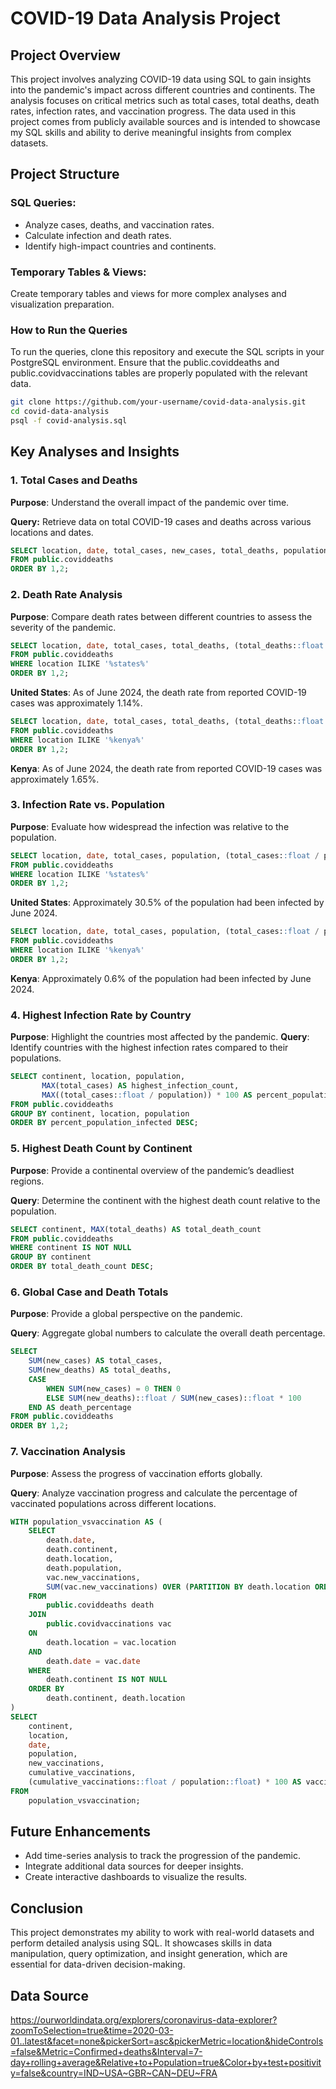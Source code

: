 # COVID-19 Data Analysis Project

## Project Overview
This project involves analyzing COVID-19 data using SQL to gain insights into the pandemic's impact across different countries and continents. The analysis focuses on critical metrics such as total cases, total deaths, death rates, infection rates, and vaccination progress. The data used in this project comes from publicly available sources and is intended to showcase my SQL skills and ability to derive meaningful insights from complex datasets.

## Project Structure
### SQL Queries:
- Analyze cases, deaths, and vaccination rates.
- Calculate infection and death rates.
- Identify high-impact countries and continents.
  
### Temporary Tables & Views:
Create temporary tables and views for more complex analyses and visualization preparation.

### How to Run the Queries
To run the queries, clone this repository and execute the SQL scripts in your PostgreSQL environment. Ensure that the public.coviddeaths and public.covidvaccinations tables are properly populated with the relevant data.
```bash
git clone https://github.com/your-username/covid-data-analysis.git
cd covid-data-analysis
psql -f covid-analysis.sql
```

## Key Analyses and Insights

### 1. Total Cases and Deaths
**Purpose**: Understand the overall impact of the pandemic over time.

**Query:** Retrieve data on total COVID-19 cases and deaths across various locations and dates.
```sql
SELECT location, date, total_cases, new_cases, total_deaths, population
FROM public.coviddeaths
ORDER BY 1,2;
```
### 2. Death Rate Analysis

**Purpose**: Compare death rates between different countries to assess the severity of the pandemic.
```sql
SELECT location, date, total_cases, total_deaths, (total_deaths::float / total_cases::float) * 100 AS death_rate
FROM public.coviddeaths
WHERE location ILIKE '%states%'
ORDER BY 1,2;
```
**United States**: As of June 2024, the death rate from reported COVID-19 cases was approximately 1.14%.

```sql
SELECT location, date, total_cases, total_deaths, (total_deaths::float / total_cases::float) * 100 AS death_rate
FROM public.coviddeaths
WHERE location ILIKE '%kenya%'
ORDER BY 1,2;
```
**Kenya**: As of June 2024, the death rate from reported COVID-19 cases was approximately 1.65%.

### 3. Infection Rate vs. Population
**Purpose**: Evaluate how widespread the infection was relative to the population.
```sql
SELECT location, date, total_cases, population, (total_cases::float / population) * 100 AS case_rate
FROM public.coviddeaths
WHERE location ILIKE '%states%'
ORDER BY 1,2;
```
**United States**: Approximately 30.5% of the population had been infected by June 2024.
```sql
SELECT location, date, total_cases, population, (total_cases::float / population) * 100 AS percent_population_infected
FROM public.coviddeaths
WHERE location ILIKE '%kenya%'
ORDER BY 1,2;
```
**Kenya**: Approximately 0.6% of the population had been infected by June 2024.

### 4. Highest Infection Rate by Country
**Purpose**: Highlight the countries most affected by the pandemic.
**Query**: Identify countries with the highest infection rates compared to their populations.
```sql
SELECT continent, location, population, 
       MAX(total_cases) AS highest_infection_count,
       MAX((total_cases::float / population)) * 100 AS percent_population_infected
FROM public.coviddeaths
GROUP BY continent, location, population
ORDER BY percent_population_infected DESC;
```
### 5. Highest Death Count by Continent
**Purpose**: Provide a continental overview of the pandemic’s deadliest regions.

**Query**: Determine the continent with the highest death count relative to the population.
```sql
SELECT continent, MAX(total_deaths) AS total_death_count
FROM public.coviddeaths
WHERE continent IS NOT NULL
GROUP BY continent
ORDER BY total_death_count DESC;
```
### 6. Global Case and Death Totals
**Purpose**: Provide a global perspective on the pandemic.

**Query**: Aggregate global numbers to calculate the overall death percentage.
```sql
SELECT 
    SUM(new_cases) AS total_cases,
    SUM(new_deaths) AS total_deaths, 
    CASE 
        WHEN SUM(new_cases) = 0 THEN 0
        ELSE SUM(new_deaths)::float / SUM(new_cases)::float * 100 
    END AS death_percentage
FROM public.coviddeaths
ORDER BY 1,2;
```
### 7. Vaccination Analysis
**Purpose**: Assess the progress of vaccination efforts globally.

**Query**: Analyze vaccination progress and calculate the percentage of vaccinated populations across different locations.
```sql
WITH population_vsvaccination AS (
    SELECT 
        death.date,
        death.continent,
        death.location,
        death.population,
        vac.new_vaccinations,
        SUM(vac.new_vaccinations) OVER (PARTITION BY death.location ORDER BY death.date) AS cumulative_vaccinations
    FROM 
        public.coviddeaths death
    JOIN 
        public.covidvaccinations vac
    ON 
        death.location = vac.location
    AND 
        death.date = vac.date
    WHERE 
        death.continent IS NOT NULL
    ORDER BY 
        death.continent, death.location
)
SELECT 
    continent,
    location,
    date,
    population,
    new_vaccinations,
    cumulative_vaccinations,
    (cumulative_vaccinations::float / population::float) * 100 AS vaccination_percentage
FROM 
    population_vsvaccination;

```
## Future Enhancements
- Add time-series analysis to track the progression of the pandemic.
- Integrate additional data sources for deeper insights.
- Create interactive dashboards to visualize the results.

## Conclusion
This project demonstrates my ability to work with real-world datasets and perform detailed analysis using SQL. It showcases skills in data manipulation, query optimization, and insight generation, which are essential for data-driven decision-making.

## Data Source
https://ourworldindata.org/explorers/coronavirus-data-explorer?zoomToSelection=true&time=2020-03-01..latest&facet=none&pickerSort=asc&pickerMetric=location&hideControls=false&Metric=Confirmed+deaths&Interval=7-day+rolling+average&Relative+to+Population=true&Color+by+test+positivity=false&country=IND~USA~GBR~CAN~DEU~FRA

